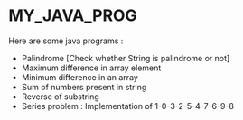 # MY_JAVA_PROG

Here are some java programs : 
- Palindrome [Check whether String is palindrome or not]
- Maximum difference in array element
- Minimum difference in an array
- Sum of numbers present in string
- Reverse of substring 
- Series problem :  Implementation of  1-0-3-2-5-4-7-6-9-8

